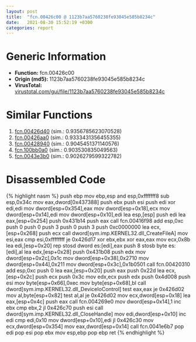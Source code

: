 ```yaml
---
layout: post
title:  "fcn.00426c00 @ 1123b7aa5760238fe93045e585b8234c"
date:   2021-08-30 15:52:19 +0300
categories: report
---
```


# Generic Information
- **Function:** fcn.00426c00
- **Origin (md5):** 1123b7aa5760238fe93045e585b8234c
- **VirusTotal:** [virustotal.com/gui/file/1123b7aa5760238fe93045e585b8234c][virustotal_ref]



# Similar Functions

1. [fcn.00426d40][similar_1_ref] (sim.: 0.9356785623070528)
2. [fcn.00426aa0][similar_2_ref] (sim.: 0.9333431356455355)
3. [fcn.00428940][similar_3_ref] (sim.: 0.9045451371140576)
4. [fcn.100bb0a0][similar_4_ref] (sim.: 0.903530835049563)
5. [fcn.0043e3b0][similar_5_ref] (sim.: 0.9026279599322782)


# Disassembled Code

{% highlight nasm %}
push ebp
mov ebp,esp
and esp,0xfffffff8
sub esp,0x34c
mov eax,dword[0x437388]
push ebx
push esi
push edi
xor edi,edi
mov dword[esp+0x354],eax
mov dword[esp+0x18],ecx
mov dword[esp+0x14],edi
mov dword[esp+0x10],edi
lea esp,[esp]
push edi
lea eax,[esp+0x254]
push 0x431b14
push eax
call fcn.00416f98
add esp,0xc
push 0
push 0
push 3
push 0
push 3
push 0xc0000000
lea ecx,[esp+0x268]
push ecx
call dword[sym.imp.KERNEL32.dll_CreateFileA]
mov esi,eax
cmp esi,0xffffffff
je 0x426d17
xor ebx,ebx
xor eax,eax
mov ecx,0x8b
lea edi,[esp+0x20]
rep stosd dword es:[edi],eax
push 8
stosb byte es:[edi],al
lea edx,[esp+0x28]
push 0x431b08
push edx
mov dword[esp+0x2c],0x1c
mov dword[esp+0x38],0x2710
mov dword[esp+0x44],0x211
mov dword[esp+0x3c],0x1b0501
call fcn.00420310
add esp,0xc
push 0
lea eax,[esp+0x20]
push eax
push 0x22d
lea ecx,[esp+0x2c]
push ecx
push 0x3c
mov edx,ecx
push edx
push 0x4d008
push esi
mov byte[esp+0x66],0xec
mov byte[esp+0x68],bl
call dword[sym.imp.KERNEL32.dll_DeviceIoControl]
test eax,eax
je 0x426d02
mov al,byte[esp+0x82]
test al,al
je 0x426d02
mov ecx,dword[esp+0x18]
lea eax,[esp+0x4c]
push eax
call fcn.004269e0
mov dword[esp+0x14],1
inc ebx
cmp ebx,2
jl 0x426c70
push esi
call dword[sym.imp.KERNEL32.dll_CloseHandle]
mov edi,dword[esp+0x10]
inc edi
cmp edi,0x10
mov dword[esp+0x10],edi
jl 0x426c30
mov ecx,dword[esp+0x354]
mov eax,dword[esp+0x14]
call fcn.0041e6b7
pop edi
pop esi
pop ebx
mov esp,ebp
pop ebp
ret 
{% endhighlight %}


[similar_1_ref]: /report/fcn.00426d40@1123b7aa5760238fe93045e585b8234c
[similar_2_ref]: /report/fcn.00426aa0@1123b7aa5760238fe93045e585b8234c
[similar_3_ref]: /report/fcn.00428940@1123b7aa5760238fe93045e585b8234c
[similar_4_ref]: /report/fcn.100bb0a0@89dc67d2f980e8488f97b1bf8cb24258
[similar_5_ref]: /report/fcn.0043e3b0@4fe6510221c33bf023f6abed461fc13f
[virustotal_ref]: https://www.virustotal.com/gui/file/1123b7aa5760238fe93045e585b8234c